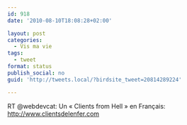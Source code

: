 ```yaml
---
id: 918
date: '2010-08-10T18:08:28+02:00'

layout: post
categories:
  - Vis ma vie
tags:
  - tweet
format: status
publish_social: no
guid: 'http://tweets.local/?birdsite_tweet=20814289224'

---
```


RT @webdevcat: Un « Clients from Hell » en Français: http://www.clientsdelenfer.com